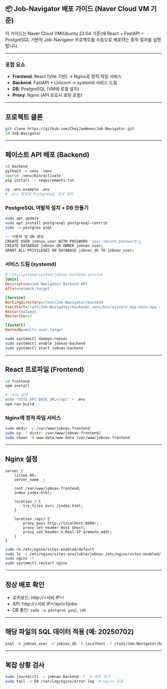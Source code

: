 ## 📦 Job-Navigator 배포 가이드 (Naver Cloud VM 기준)

이 가이드는 Naver Cloud VM(Ubuntu 22.04 기준)에 React + FastAPI + PostgreSQL 기반의 Job-Navigator 프로젝트를 수동으로 배포하는 종착 절차를 설명합니다.

---

### 포함 요소

* **Frontend**: React (Vite 기반) → Nginx로 정적 파일 서비스
* **Backend**: FastAPI + Uvicorn → systemd 서비스 드림
* **DB**: PostgreSQL (VM에 로컬 설치)
* **Proxy**: Nginx (API 프로시 포팅 포함)

---

## 프로젝트 클론

```bash
git clone https://github.com/ChoiJaeWoon/Job-Navigator.git
cd Job-Navigator
```

---

## 페이스트 API 배포 (Backend)

```bash
cd backend
python3 -m venv .venv
source .venv/bin/activate
pip install -r requirements.txt

cp .env.example .env
# .env 파일에 PostgreSQL 정보 정의
```

### PostgreSQL 여발적 설치 + DB 만들기

```bash
sudo apt update
sudo apt install postgresql postgresql-contrib
sudo -u postgres psql

-- 사용자 및 DB 생성
CREATE USER jobnav_user WITH PASSWORD 'your_secure_password';
CREATE DATABASE jobnav_db OWNER jobnav_user;
GRANT ALL PRIVILEGES ON DATABASE jobnav_db TO jobnav_user;
```

### 서비스 드림 (systemd)

```ini
# /etc/systemd/system/jobnav-backend.service
[Unit]
Description=Job Navigator Backend API
After=network.target

[Service]
WorkingDirectory=/root/Job-Navigator/backend
ExecStart=/root/Job-Navigator/backend/.venv/bin/uvicorn app.main:app --host 0.0.0.0 --port 8000
Restart=always
RestartSec=3

[Install]
WantedBy=multi-user.target
```

```bash
sudo systemctl daemon-reexec
sudo systemctl enable jobnav-backend
sudo systemctl start jobnav-backend
```

---

## React 프로파일 (Frontend)

```bash
cd frontend
npm install

# .env 설정
echo "VITE_API_BASE_URL=/api" > .env
npm run build
```

### Nginx에 정적 파일 서비스

```bash
sudo mkdir -p /var/www/jobnav-frontend
sudo cp -r dist/* /var/www/jobnav-frontend/
sudo chown -R www-data:www-data /var/www/jobnav-frontend
```

---

## Nginx 설정

```nginx
server {
    listen 80;
    server_name _;

    root /var/www/jobnav-frontend;
    index index.html;

    location / {
        try_files $uri /index.html;
    }

    location /api/ {
        proxy_pass http://localhost:8000/;
        proxy_set_header Host $host;
        proxy_set_header X-Real-IP $remote_addr;
    }
}
```

```bash
sudo rm /etc/nginx/sites-enabled/default
sudo ln -s /etc/nginx/sites-available/jobnav /etc/nginx/sites-enabled/
sudo nginx -t
sudo systemctl restart nginx
```

---

## 정상 배포 확인

* 로커보드: http\://<서비 IP>/
* API: http\://<서비 IP>/api/v1/jobs
* DB 통인: `sudo -u postgres psql`, `\dt`

---

## 해당 파일의 SQL 데이터 적용 (예: 20250702)

```bash
psql -U jobnav_user -d jobnav_db -h localhost -f /root/Job-Navigator/backend/sql/20250702_db.sql
```

---

## 복잡 상황 검사

```bash
sudo journalctl -u jobnav-backend -f  # 배포 로그
sudo tail -n 50 /var/log/nginx/error.log  # nginx 오류
```
